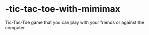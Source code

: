 # -tic-tac-toe-with-mimimax
Tic-Tac-Toe game that you can play with your friends or against the computer
